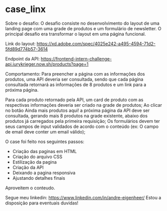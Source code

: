 # case_linx

Sobre o desafio:
O desafio consiste no desenvolvimento do layout de uma landing page com uma grade de produtos e um formulário de newsletter. O principal desafio era transformar o layout em uma página funcional.

Link do layout: https://xd.adobe.com/spec/4025e242-a495-4594-71d2-5fd89d774b57-3614

Endpoint da API: https://frontend-intern-challenge-api.iurykrieger.now.sh/products?page=1

Comportamento:
Para preencher a página com as informações dos produtos, uma API deveria ser consultada, sendo que cada página consultada retornará as informações de 8 produtos e um link para a próxima página.

Para cada produto retornado pela API, um card de produto com as respectivas informações deveria ser criado na grade de produtos;
Ao clicar no botão Ainda mais produtos aqui! a próxima página da API deve ser consultada, gerando mais 8 produtos na grade existente, abaixo dos produtos já carregados pela primeira requisição;
Os formulários devem ter seus campos de input validados de acordo com o conteúdo (ex: O campo de email deve conter um email válido);

O case foi feito nos seguintes passos:

- Criação das paginas em HTML
- Criação do arquivo CSS
- Estilização da pagina
- Criação da API
- Deixando a pagina responsiva
- Ajustando detalhes finais

Aproveitem o conteudo.

Segue meu linkedin: https://www.linkedin.com/in/andre-eigenheer/
Estou a disposição para eventuais duvidas!

